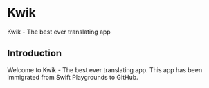 # Kwik
 Kwik - The best ever translating app

 ## Introduction
 Welcome to Kwik - The best ever translating app. This app has been immigrated from Swift Playgrounds to GitHub.